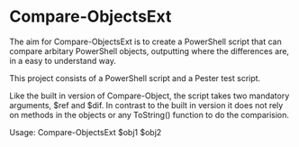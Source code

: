 # Compare-ObjectsExt

The aim for Compare-ObjectsExt is to create a PowerShell script that can 
compare arbitary PowerShell objects, outputting where the differences are, in a easy to understand way.

This project consists of a PowerShell script and a Pester test script.

Like the built in version of Compare-Object, the script takes two mandatory arguments, $ref and $dif. In contrast to the built in version it does not rely on methods in the objects or any ToString() function to do the comparision.

Usage: Compare-ObjectsExt $obj1 $obj2

